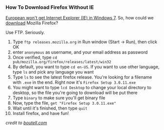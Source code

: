 ### How To Download Firefox Without IE

[European won't get Internet Explorer (IE) in Windows 7](http://news.bbc.co.uk/2/hi/technology/8096701.stm). So, how could we [download](http://www.ixibo.com/2009/03/5-reasons-why-people-use-internet-explorer/) Mozilla Firefox?

Use FTP. Seriously.

1. Type <code>ftp releases.mozilla.org</code> in Run window (Start -> Run), then click OK
2. enter <code>anonymous</code> as username, and your email address as password
3. Once verified, type <code>cd pub/mozilla.org/firefox/releases/latest/win32</code>
4. By default, you want to type <code>cd en-US</code>. If you want to use other language, type <code>ls</code> and pick any language you want
5. Type <code>ls</code> to see the latest firefox release. You're looking for a filename with <code>.exe</code> in the end. Right now it's <code>Firefox Setup 3.0.11.exe</code>
6. You might want to type <code>lcd Desktop</code> to change your local directory to desktop, so the file you're going to download will be put there
6. Type <code>binary</code> to make sure you'll get binary file
6. Now, type the file, <code>get "Firefox Setup 3.0.11.exe"</code>
7. Wait until it's finished, then type <code>quit</code>
8. Install firefox, and have fun!

_credit to [boutell.com](http://www.boutell.com/newfaq/browser/installfirefoxwithoutie.html)_

<!-- METADATA: {"time": "2009-06-15 00:00:13", "title": "How To Download Firefox Without IE"} -->
